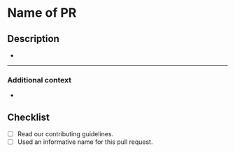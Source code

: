 # **Name of PR**

<!-- This PR fixes #NUMBER_OF_THE_ISSUE, and fixes #NUMBER_OF_THE_ISSUE -->

## **Description**

<!--
Please include a summary of the change and/or which issue is fixed.
List any dependencies required for this change, if there are any.
-->

*

---

### **Additional context**

<!-- Add any other context or additional information about the pull request.-->

*

<!--
If it fixes any current issue please let us know this way:
Uncomment the comment above "description", then add your number of issues after the "#".
Example: # **This pull request fixes #NUMBER_OF_THE_ISSUE issue**
If there are multiple issues to be closed with the merge of this pull request
please do it like so: **This pull request fixes #NUMBER_OF_THE_ISSUE, fixes #NUMBER_OF_THE_ISSUE and fixes #NUMBER_OF_THE_ISSUE issue**.
For more information on closing issues using keywords, please check https://docs.github.com/en/enterprise/2.16/user/github/managing-your-work-on-github/closing-issues-using-keywords#closing-multiple-issues
-->

## Checklist
- [ ] Read our contributing guidelines.
- [ ] Used an informative name for this pull request.
